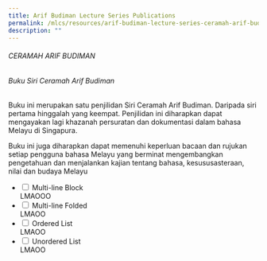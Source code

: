```yaml
---
title: Arif Budiman Lecture Series Publications
permalink: /mlcs/resources/arif-budiman-lecture-series-ceramah-arif-budiman-publication/
description: ""
---
```

###### CERAMAH ARIF BUDIMAN

###### Buku Siri Ceramah Arif Budiman

Buku ini merupakan satu penjilidan Siri Ceramah Arif Budiman. Daripada siri pertama hinggalah yang keempat. Penjilidan ini diharapkan dapat mengayakan lagi khazanah persuratan dan dokumentasi dalam bahasa Melayu di Singapura.  
  
Buku ini juga diharapkan dapat memenuhi keperluan bacaan dan rujukan setiap pengguna bahasa Melayu yang berminat mengembangkan pengetahuan dan menjalankan kajian tentang bahasa, kesususasteraan, nilai dan budaya Melayu

<ul class="jekyllcodex_accordion"> 
  <li>
    <input type="checkbox" id="accordion32">
    <label for="accordion32">Multi-line Block</label>
    <div>
      LMAOOO
    </div>
  </li>
  <li>
    <input type="checkbox" id="accordion33">
    <label for="accordion33">Multi-line Folded</label>
    <div>
      LMAOO
    </div>
  </li>
  <li>
    <input type="checkbox" id="accordion34">
    <label for="accordion34">Ordered List</label>
    <div>
      LMAOO
    </div>
  </li>
  <li>
    <input type="checkbox" id="accordion35">
    <label for="accordion35">Unordered List</label>
    <div>
      LMAOO
    </div>
  </li>
</ul>
